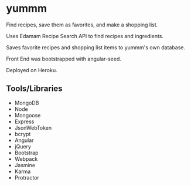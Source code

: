 # yummm

Find recipes, save them as favorites, and make a shopping list.

Uses Edamam Recipe Search API to find recipes and ingredients.

Saves favorite recipes and shopping list items to yummm's own database.

Front End was bootstrapped with angular-seed.

Deployed on Heroku.

## Tools/Libraries

- MongoDB
- Node
- Mongoose
- Express
- JsonWebToken
- bcrypt
- Angular
- jQuery
- Bootstrap
- Webpack
- Jasmine
- Karma
- Protractor